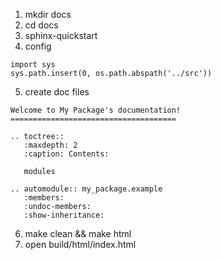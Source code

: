 1. mkdir docs
2. cd docs
3. sphinx-quickstart
4. config 
```import os
import sys
sys.path.insert(0, os.path.abspath('../src'))
```
5. create doc files
```
Welcome to My Package's documentation!
=====================================

.. toctree::
   :maxdepth: 2
   :caption: Contents:

   modules

.. automodule:: my_package.example
   :members:
   :undoc-members:
   :show-inheritance:
```
6. make clean && make html
7. open build/html/index.html
